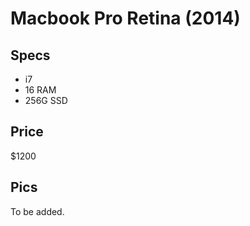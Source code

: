 # Macbook Pro Retina (2014)


## Specs
* i7
* 16 RAM
* 256G SSD

## Price
$1200 

## Pics
To be added.
